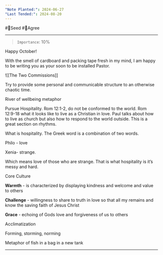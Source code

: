 ```yaml
---
"Note Planted:": 2024-06-27
"Last Tended:": 2024-08-20
---
```

#🌱Seed  #🙂Agree 
****
> `Importance`: 10%

Happy October! 

With the smell of cardboard and packing tape fresh in my mind, I am happy to be writing you as your soon to be installed Pastor. 

![[The Two Commissions]]

  



Try to provide some personal and communicable structure to an otherwise chaotic time. 

River of wellbeing metaphor 

Pursue Hospitality. Rom 12:1-2, do not be conformed to the world. Rom 12:9-18 what it looks like to live as a Christian in love. Paul talks about how to live as church but also how to respond to the world outside. This is a great section on rhythms. 

  

What is hospitality. The Greek word is a combination of two words.

Philo - love 

Xenia- strange. 

Which means love of those who are strange. That is what hospitality is it’s messy and hard.

Core Culture 

**Warmth** - is characterized by displaying kindness and welcome and value to others 

**Challenge** - willingness to share to truth in love so that all my remains and know the saving faith of Jesus Christ 

**Grace** - echoing of Gods love and forgiveness of us to others

  

Acclimatization

Forming, storming, norming

  

Metaphor of fish in a bag in a new tank 

****
